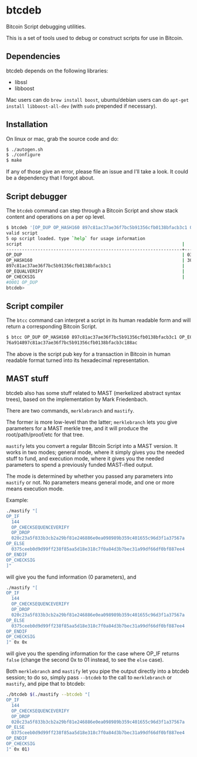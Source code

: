 # btcdeb

Bitcoin Script debugging utilities.

This is a set of tools used to debug or construct scripts for use in Bitcoin.

## Dependencies

btcdeb depends on the following libraries:

* libssl
* libboost

Mac users can do `brew install boost`, ubuntu/debian users can do `apt-get install libboost-all-dev` (with `sudo` prepended if necessary).

## Installation

On linux or mac, grab the source code and do:
```Bash
$ ./autogen.sh
$ ./configure
$ make
```

If any of those give an error, please file an issue and I'll take a look. It could
be a dependency that I forgot about.

## Script debugger

The `btcdeb` command can step through a Bitcoin Script and show stack content and operations on a per op level.

```Bash
$ btcdeb '[OP_DUP OP_HASH160 897c81ac37ae36f7bc5b91356cfb0138bfacb3c1 OP_EQUALVERIFY OP_CHECKSIG]' 3045022100c7d8e302908fdc601b125c2734de63ed3bf54353e13a835313c2a2aa5e8f21810220131fad73787989d7fbbdbbd8420674f56bdf61fed5dc2653c826a4789c68501101 03b05bdbdf395e495a61add92442071e32703518b8fca3fc34149db4b56c93be42
valid script
5 op script loaded. type `help` for usage information
script                                                             |                                                             stack
-------------------------------------------------------------------+-------------------------------------------------------------------
OP_DUP                                                             | 03b05bdbdf395e495a61add92442071e32703518b8fca3fc34149db4b56c93be42
OP_HASH160                                                         | 3045022100c7d8e302908fdc601b125c2734de63ed3bf54353e13a835313c2a...
897c81ac37ae36f7bc5b91356cfb0138bfacb3c1                           |
OP_EQUALVERIFY                                                     |
OP_CHECKSIG                                                        |
#0001 OP_DUP
btcdeb>
```

## Script compiler

The `btcc` command can interpret a script in its human readable form and will
return a corresponding Bitcoin Script.

```Bash
$ btcc OP_DUP OP_HASH160 897c81ac37ae36f7bc5b91356cfb0138bfacb3c1 OP_EQUALVERIFY OP_CHECKSIG
76a914897c81ac37ae36f7bc5b91356cfb0138bfacb3c188ac
```

The above is the script pub key for a transaction in Bitcoin in human readable format turned into its hexadecimal representation.

## MAST stuff

btcdeb also has some stuff related to MAST (merkelized abstract syntax trees), based on the implementation by Mark Friedenbach.

There are two commands, `merklebranch` and `mastify`.

The former is more low-level than the latter; `merklebranch` lets you give parameters for a MAST merkle tree, and it will produce the root/path/proof/etc
for that tree.

`mastify` lets you convert a regular Bitcoin Script into a MAST version. It works in two modes; general mode, where it simply gives you the needed stuff to fund, and execution mode, where it gives you the needed parameters to spend a previously funded MAST-ified output.

The mode is determined by whether you passed any parameters into `mastify` or not. No parameters means general mode, and one or more means execution mode.

Example:
```Bash
./mastify "[
OP_IF
  144
  OP_CHECKSEQUENCEVERIFY
  OP_DROP
  020c23a5f833b3cb2a29bf81e246886e0ea098989b359c401655c96d3f1a37567a
OP_ELSE
  0375ceeb0d9d99ff238f85aa5d18e318c7f0a84d3b7bec31a99df66df0bf887ee4
OP_ENDIF
OP_CHECKSIG
]"
```
will give you the fund information (0 parameters), and
```Bash
./mastify "[
OP_IF
  144
  OP_CHECKSEQUENCEVERIFY
  OP_DROP
  020c23a5f833b3cb2a29bf81e246886e0ea098989b359c401655c96d3f1a37567a
OP_ELSE
  0375ceeb0d9d99ff238f85aa5d18e318c7f0a84d3b7bec31a99df66df0bf887ee4
OP_ENDIF
OP_CHECKSIG
]" 0x 0x
```
will give you the spending information for the case where OP_IF returns `false` (change the second 0x to 01 instead, to see the `else` case).

Both `merklebranch` and `mastify` let you pipe the output directly into a btcdeb session; to do so, simply pass `--btcdeb` to the call to `merklebranch` or `mastify`, and pipe that to btcdeb:
```Bash
./btcdeb $(./mastify --btcdeb "[
OP_IF
  144
  OP_CHECKSEQUENCEVERIFY
  OP_DROP
  020c23a5f833b3cb2a29bf81e246886e0ea098989b359c401655c96d3f1a37567a
OP_ELSE
  0375ceeb0d9d99ff238f85aa5d18e318c7f0a84d3b7bec31a99df66df0bf887ee4
OP_ENDIF
OP_CHECKSIG
]" 0x 01)
```
